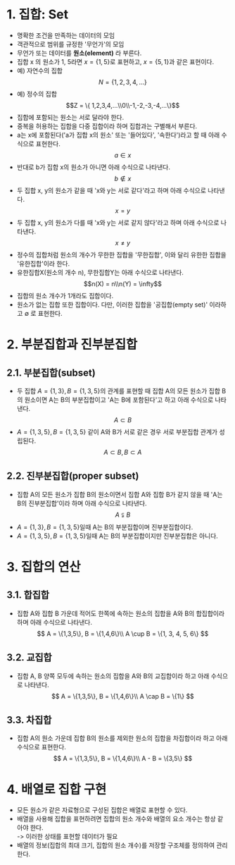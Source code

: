 # 1. 집합: Set
- 명확한 조건을 만족하는 데이터의 모임
- 객관적으로 범위를 규정한 '무언가'의 모임
- 무언가 또는 데이터를 **원소(element)** 라 부른다.
- 집합 x 의 원소가 1, 5라면 $x = \{1, 5\}$로 표현하고, $x = \{5, 1\}$과 같은 표현이다.
- 예) 자연수의 집합
$$N = \{1, 2, 3, 4, ...\}$$
- 예) 정수의 집합
$$Z = \{ 1,2,3,4,...\\0\\-1,-2,-3,-4,...\}$$
- 집합에 포함되는 원소는 서로 달라야 한다.
- 중복을 허용하는 집합을 다중 집합이라 하며 집합과는 구별해서 부른다.
- a는 x에 포함된다('a가 집합 x의 원소' 또는 '들어있다', '속한다')라고 할 때 아래 수식으로 표현한다.
$$a \in x$$
- 반대로 b가 집합 x의 원소가 아니면 아래 수식으로 나타낸다.
$$b \notin x$$
- 두 집합 x, y의 원소가 같을 때 'x와 y는 서로 같다'라고 하며 아래 수식으로 나타낸다.
$$ x = y $$
- 두 집합 x, y의 원소가 다를 때 'x와 y는 서로 같지 않다'라고 하며 아래 수식으로 나타낸다.
$$ x \not= y $$
- 정수의 집합처럼 원소의 개수가 무한한 집합을 '무한집합', 이와 달리 유한한 집합을 '유한집합'이라 한다.
- 유한집합X(원소의 개수 n), 무한집합Y는 아래 수식으로 나타낸다.
$$n(X) = n\\n(Y) = \infty$$
- 집합의 원소 개수가 1개라도 집합이다.
- 원소가 없는 집합 또한 집합이다. 다만, 이러한 집합을 '공집합(empty set)' 이라하고 $\emptyset$ 로 표현한다.

# 2. 부분집합과 진부분집합
## 2.1. 부분집합(subset)
- 두 집합 $A = \{1,3\}, B = \{1,3,5\}$의 관계를 표현할 때 집합 A의 모든 원소가 집합 B의 원소이면 A는 B의 부분집합이고 'A는 B에 포함된다'고 하고 아래 수식으로 나타낸다.
$$A \subset B$$
- $A = \{1,3,5\}, B = \{1,3,5\}$ 같이 A와 B가 서로 같은 경우 서로 부분집합 관계가 성립된다.
$$A \subset B, B \subset A$$
## 2.2. 진부분집합(proper subset)
- 집합 A의 모든 원소가 집합 B의 원소이면서 집합 A와 집합 B가 같지 않을 때 'A는 B의 진부분집합'이라 하며 아래 수식으로 나타낸다.
$$A \subsetneqq B$$
- $A = \{1,3\}, B = \{1,3,5\}$일때 A는 B의 부분집합이며 진부분집합이다.
- $A = \{1,3,5\}, B = \{1,3,5\}$일때 A는 B의 부분집합이지만 진부분집합은 아니다.
# 3. 집합의 연산
## 3.1. 합집합
- 집합 A와 집합 B 가운데 적어도 한쪽에 속하는 원소의 집합을 A와 B의 합집합이라 하며 아래 수식으로 나타낸다.
$$
    A = \{1,3,5\}, B = \{1,4,6\}\\ A \cup B = \{1, 3, 4, 5, 6\}
$$
## 3.2. 교집합
- 집합 A, B 양쪽 모두에 속하는 원소의 집합을 A와 B의 교집합이라 하고 아래 수식으로 나타낸다.
$$
    A = \{1,3,5\}, B = \{1,4,6\}\\ A \cap B = \{1\}
$$
## 3.3. 차집합
- 집합 A의 원소 가운데 집합 B의 원소를 제외한 원소의 집합을 차집합이라 하고 아래 수식으로 표현한다.
$$
    A = \{1,3,5\}, B = \{1,4,6\}\\ A - B = \{3,5\}
$$

# 4. 배열로 집합 구현
- 모든 원소가 같은 자료형으로 구성된 집합은 배열로 표현할 수 있다.
- 배열을 사용해 집합을 표현하려면 집합의 원소 개수와 배열의 요소 개수는 항상 같아야 한다.   
-> 이러한 상태를 표현할 데이터가 필요
- 배열의 정보(집합의 최대 크기, 집합의 원소 개수)를 저장할 구조체를 정의하여 관리한다.
